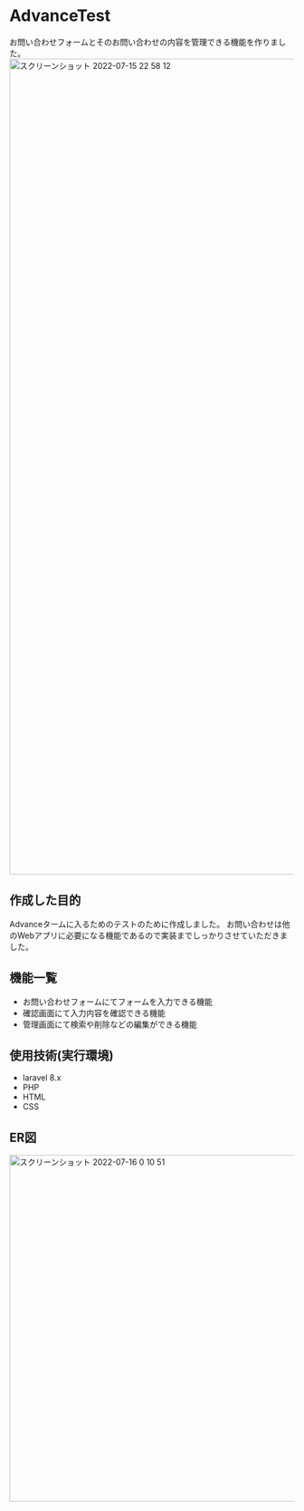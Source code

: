 # AdvanceTest
お問い合わせフォームとそのお問い合わせの内容を管理できる機能を作りました。
<img width="1440" alt="スクリーンショット 2022-07-15 22 58 12" src="https://user-images.githubusercontent.com/103934454/179238356-da7473c7-1cd3-43d5-b8ac-99a2435aef41.png">

## 作成した目的
Advanceタームに入るためのテストのために作成しました。
お問い合わせは他のWebアプリに必要になる機能であるので実装までしっかりさせていただきました。

## 機能一覧
- お問い合わせフォームにてフォームを入力できる機能
- 確認画面にて入力内容を確認できる機能
- 管理画面にて検索や削除などの編集ができる機能

## 使用技術(実行環境)
- laravel 8.x
- PHP
- HTML
- CSS


## ER図
<img width="612" alt="スクリーンショット 2022-07-16 0 10 51" src="https://user-images.githubusercontent.com/103934454/179252559-84fd2b61-30bd-41ca-afbc-8505fd0f8a1f.png">
